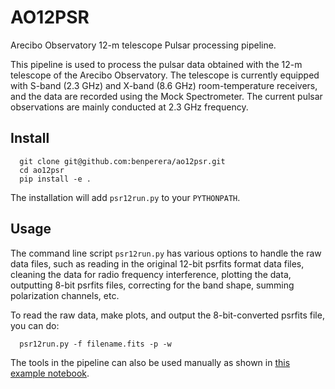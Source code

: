 # AO12PSR
Arecibo Observatory 12-m telescope Pulsar processing pipeline.

This pipeline is used to process the pulsar data obtained with the 12-m telescope of the Arecibo Observatory. The telescope is currently equipped with S-band (2.3 GHz) and X-band (8.6 GHz) room-temperature receivers, and the data are recorded using the Mock Spectrometer. The current pulsar observations are mainly conducted at 2.3 GHz frequency. 


## Install
```
  git clone git@github.com:benperera/ao12psr.git
  cd ao12psr
  pip install -e .
```
The installation will add `psr12run.py` to your `PYTHONPATH`.


## Usage
The command line script `psr12run.py` has various options to handle the raw data files, such as reading in the original 12-bit psrfits format data files, cleaning the data for radio frequency interference, plotting the data, outputting 8-bit psrfits files, correcting for the band shape, summing polarization channels, etc. 

To read the raw data, make plots, and output the 8-bit-converted psrfits file, you can do:
```
  psr12run.py -f filename.fits -p -w
```

The tools in the pipeline can also be used manually as shown in [this example notebook](https://github.com/benperera/ao12psr/blob/main/example/plot_write_data.ipynb).
